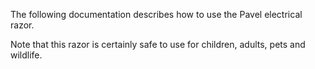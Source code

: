 The following documentation describes how to use the Pavel electrical razor.

Note that this razor is certainly safe to use for children, adults, pets and wildlife.

